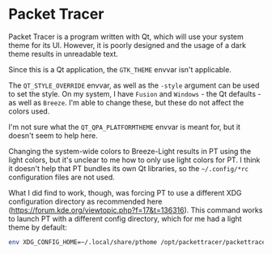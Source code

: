 # Packet Tracer

Packet Tracer is a program written with Qt, which will use your system theme for its UI. However, it is poorly designed and the usage of a dark theme results in unreadable text.

Since this is a Qt application, the `GTK_THEME` envvar isn't applicable.

The `QT_STYLE_OVERRIDE` envvar, as well as the `-style` argument can be used to set the style. On my system, I have `Fusion` and `Windows` - the Qt defaults - as well as `Breeze`. I'm able to change these, but these do not affect the colors used.

I'm not sure what the `QT_QPA_PLATFORMTHEME` envvar is meant for, but it doesn't seem to help here.

Changing the system-wide colors to Breeze-Light results in PT using the light colors, but it's unclear to me how to only use light colors for PT. I think it doesn't help that PT bundles its own Qt libraries, so the `~/.config/*rc` configuration files are not used.

What I did find to work, though, was forcing PT to use a different XDG configuration directory as recommended here (https://forum.kde.org/viewtopic.php?f=17&t=136316). This command works to launch PT with a different config directory, which for me had a light theme by default:
```bash
env XDG_CONFIG_HOME=~/.local/share/pthome /opt/packettracer/packettracer
```
